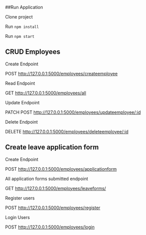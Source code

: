 ##Run Application

Clone project 

Run `npm install`


Run `npm start`


## CRUD Employees
Create Endpoint


POST http://127.0.0.1:5000/employees/createemployee

Read Endpoint

GET http://127.0.0.1:5000/employees/all

Update Endpoint

PATCH POST http://127.0.0.1:5000/employees/updateemployee/:id


Delete Endpoint

DELETE http://127.0.0.1:5000/employees/deleteemployee/:id


## Create leave application form
Create Endpoint

POST http://127.0.0.1:5000/employees/applicationform

All application forms submitted endpoint

GET http://127.0.0.1:5000/employees/leaveforms/

Register users

POST http://127.0.0.1:5000/employees/register

Login Users

POST http://127.0.0.1:5000/employees/login
